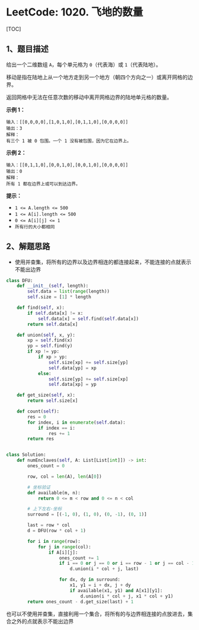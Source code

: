 # LeetCode: 1020. 飞地的数量

[TOC]

## 1、题目描述

给出一个二维数组 `A`，每个单元格为 `0`（代表海）或 `1`（代表陆地）。

移动是指在陆地上从一个地方走到另一个地方（朝四个方向之一）或离开网格的边界。

返回网格中无法在任意次数的移动中离开网格边界的陆地单元格的数量。

 

**示例 1：**

```
输入：[[0,0,0,0],[1,0,1,0],[0,1,1,0],[0,0,0,0]]
输出：3
解释： 
有三个 1 被 0 包围。一个 1 没有被包围，因为它在边界上。
```


**示例 2：**

```
输入：[[0,1,1,0],[0,0,1,0],[0,0,1,0],[0,0,0,0]]
输出：0
解释：
所有 1 都在边界上或可以到达边界。
```

**提示：**

-   `1 <= A.length <= 500`
-   `1 <= A[i].length <= 500`
-   `0 <= A[i][j] <= 1`
-   `所有行的大小都相同`



## 2、解题思路

-   使用并查集，将所有的边界以及边界相连的都连接起来，不能连接的点就表示不能出边界



```python
class DFU:
    def __init__(self, length):
        self.data = list(range(length))
        self.size = [1] * length

    def find(self, x):
        if self.data[x] != x:
            self.data[x] = self.find(self.data[x])
        return self.data[x]

    def union(self, x, y):
        xp = self.find(x)
        yp = self.find(y)
        if xp != yp:
            if xp > yp:
                self.size[xp] += self.size[yp]
                self.data[yp] = xp
            else:
                self.size[yp] += self.size[xp]
                self.data[xp] = yp

    def get_size(self, x):
        return self.size[x]

    def count(self):
        res = 0
        for index, i in enumerate(self.data):
            if index == i:
                res += 1
        return res


class Solution:
    def numEnclaves(self, A: List[List[int]]) -> int:
        ones_count = 0

        row, col = len(A), len(A[0])

        # 坐标验证
        def available(m, n):
            return 0 <= m < row and 0 <= n < col

        # 上下左右-坐标
        surround = [(-1, 0), (1, 0), (0, -1), (0, 1)]

        last = row * col
        d = DFU(row * col + 1)

        for i in range(row):
            for j in range(col):
                if A[i][j]:
                    ones_count += 1
                    if i == 0 or j == 0 or i == row - 1 or j == col - 1:
                        d.union(i * col + j, last)

                    for dx, dy in surround:
                        x1, y1 = i + dx, j + dy
                        if available(x1, y1) and A[x1][y1]:
                            d.union(i * col + j, x1 * col + y1)
        return ones_count - d.get_size(last) + 1
```



也可以不使用并查集，直接利用一个集合，将所有的与边界相连接的点放进去，集合之外的点就表示不能出边界

